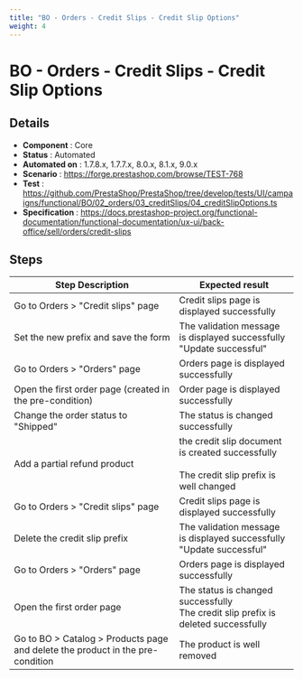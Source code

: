 ```yaml
---
title: "BO - Orders - Credit Slips - Credit Slip Options"
weight: 4
---
```


# BO - Orders - Credit Slips - Credit Slip Options
## Details
* **Component** : Core
* **Status** : Automated
* **Automated on** : 1.7.8.x, 1.7.7.x, 8.0.x, 8.1.x, 9.0.x
* **Scenario** : https://forge.prestashop.com/browse/TEST-768
* **Test** : https://github.com/PrestaShop/PrestaShop/tree/develop/tests/UI/campaigns/functional/BO/02_orders/03_creditSlips/04_creditSlipOptions.ts
* **Specification** : https://docs.prestashop-project.org/functional-documentation/functional-documentation/ux-ui/back-office/sell/orders/credit-slips

## Steps
| Step Description | Expected result |
| ----- | ----- |
| Go to Orders > "Credit slips" page | Credit slips page is displayed successfully |
| Set the new prefix and save the form | The validation message is displayed successfully<br>"Update successful" |
| Go to Orders > "Orders" page | Orders page is displayed successfully |
| Open the first order page (created in the pre-condition) | Order page is displayed successfully |
| Change the order status to "Shipped" | The status is changed successfully |
| Add a partial refund product | the credit slip document is created successfully<br><br>The credit slip prefix is well changed |
| Go to Orders > "Credit slips" page | Credit slips page is displayed successfully |
| Delete the credit slip prefix | The validation message is displayed successfully<br>"Update successful" |
| Go to Orders > "Orders" page | Orders page is displayed successfully |
| Open the first order page | The status is changed successfully<br>The credit slip prefix is deleted successfully |
| Go to BO > Catalog > Products page and delete the product in the pre-condition | The product is well removed |
